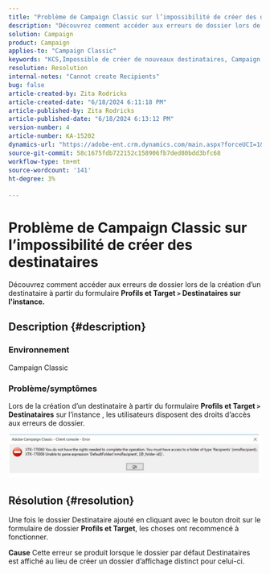 ```yaml
---
title: "Problème de Campaign Classic sur l’impossibilité de créer des destinataires"
description: "Découvrez comment accéder aux erreurs de dossier lors de la création d’un destinataire à partir du formulaire Profils et cible."
solution: Campaign
product: Campaign
applies-to: "Campaign Classic"
keywords: "KCS,Impossible de créer de nouveaux destinataires, Campaign Classic"
resolution: Resolution
internal-notes: "Cannot create Recipients"
bug: false
article-created-by: Zita Rodricks
article-created-date: "6/18/2024 6:11:18 PM"
article-published-by: Zita Rodricks
article-published-date: "6/18/2024 6:13:12 PM"
version-number: 4
article-number: KA-15202
dynamics-url: "https://adobe-ent.crm.dynamics.com/main.aspx?forceUCI=1&pagetype=entityrecord&etn=knowledgearticle&id=f77b2c24-9e2d-ef11-840a-002248084fbb"
source-git-commit: 58c1675fdb722152c158906fb7ded80bdd3bfc68
workflow-type: tm+mt
source-wordcount: '141'
ht-degree: 3%

---
```


# Problème de Campaign Classic sur l’impossibilité de créer des destinataires


Découvrez comment accéder aux erreurs de dossier lors de la création d’un destinataire à partir du formulaire <b>Profils et Target `>` </b> <b>Destinataires sur l&#39;instance.</b>

## Description {#description}


### <b>Environnement</b>

Campaign Classic



### <b>Problème/symptômes</b>

Lors de la création d’un destinataire à partir du formulaire <b>Profils et Target `>`  Destinataires</b> sur l’instance , les utilisateurs disposent des droits d’accès aux erreurs de dossier.



![](assets/___f87b2c24-9e2d-ef11-840a-002248084fbb___.png)


## Résolution {#resolution}




Une fois le dossier Destinataire ajouté en cliquant avec le bouton droit sur le formulaire de dossier <b>Profils et Target</b>, les choses ont recommencé à fonctionner.


<b>Cause</b>
Cette erreur se produit lorsque le dossier par défaut Destinataires est affiché au lieu de créer un dossier d’affichage distinct pour celui-ci.
